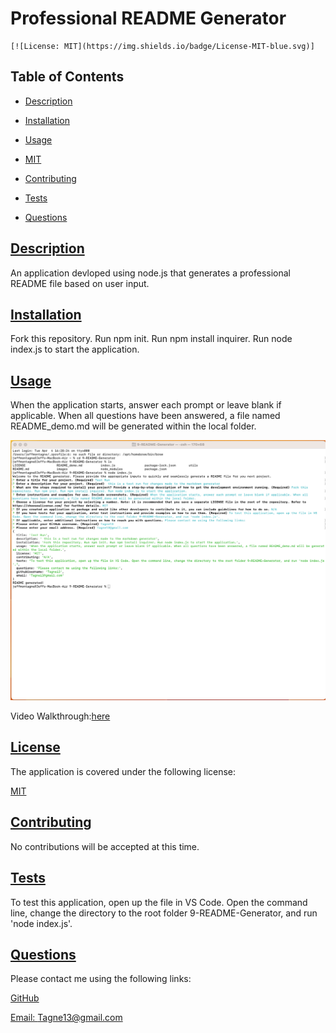
  # Professional README Generator

  
    [![License: MIT](https://img.shields.io/badge/License-MIT-blue.svg)]
    

  ## Table of Contents

  * [Description](#description)
  * [Installation](#installation)
  * [Usage](#usage)
  * 
    [MIT](https://choosealicense.com/licenses/mit)
    
  * [Contributing](#contributing)
  * [Tests](#tests)
  * [Questions](#questions)
  
  ## [Description](#table-of-contents)

  An application devloped using node.js that generates a professional README file based on user input.

  ## [Installation](#table-of-contents)

  Fork this repository. Run npm init. Run npm install inquirer. Run node index.js to start the application.

  ## [Usage](#table-of-contents)

  When the application starts, answer each prompt or leave blank if applicable. When all questions have been answered, a file named README_demo.md will be generated within the local folder.

  ![screenshot](images/Screenshot.png)

  Video Walkthrough:[here](https://drive.google.com/file/d/1mma42tS25WP35CsB5RDdd5XHMkB17MXl/view)
  
  ## [License](#table-of-contents)
    
  The application is covered under the following license:
    
    
  [MIT](https://choosealicense.com/licenses/mit)
    
    

  ## [Contributing](#table-of-contents)

  No contributions will be accepted at this time.

  ## [Tests](#table-of-contents)

  To test this application, open up the file in VS Code. Open the command line, change the directory to the root folder 9-README-Generator, and run 'node index.js'.

  ## [Questions](#table-of-contents)

  Please contact me using the following links:

  [GitHub](https://github.com/Tagne13)

  [Email: Tagne13@gmail.com](mailto:Tagne13@gmail.com)
